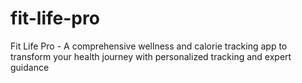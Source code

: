 # fit-life-pro
Fit Life Pro - A comprehensive wellness and calorie tracking app to transform your health journey with personalized tracking and expert guidance
